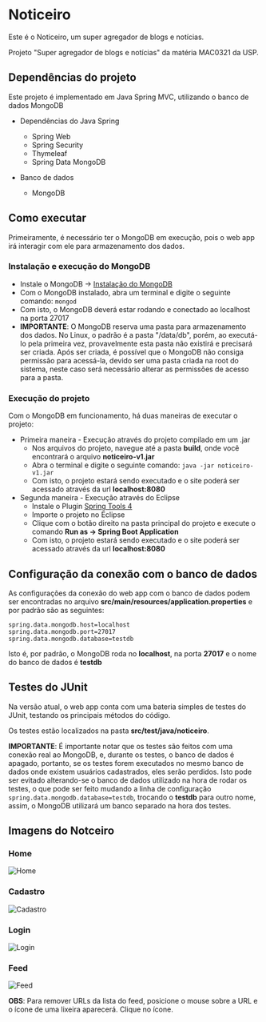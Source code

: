 # Noticeiro

Este é o Noticeiro, um super agregador de blogs e notícias.

Projeto "Super agregador de blogs e notícias" da matéria MAC0321 da USP.

## Dependências do projeto
Este projeto é implementado em Java Spring MVC, utilizando o banco de dados MongoDB

* Dependências do Java Spring
    * Spring Web
    * Spring Security
    * Thymeleaf
    * Spring Data MongoDB
    
* Banco de dados
    * MongoDB

## Como executar
Primeiramente, é necessário ter o MongoDB em execução, pois o web app irá interagir
com ele para armazenamento dos dados.

### Instalação e execução do MongoDB
* Instale o MongoDB -> [Instalação do MongoDB](https://docs.mongodb.com/manual/installation/)
* Com o MongoDB instalado, abra um terminal e digite o seguinte comando: ```mongod```
* Com isto, o MongoDB deverá estar rodando e conectado ao localhost na porta 27017
* __IMPORTANTE__: O MongoDB reserva uma pasta para armazenamento dos dados. No Linux, o padrão é a pasta "/data/db",
porém, ao executá-lo pela primeira vez, provavelmente esta pasta não existirá e precisará ser criada. Após ser criada,
é possível que o MongoDB não consiga permissão para acessá-la, devido ser uma pasta criada na root do sistema, neste caso
será necessário alterar as permissões de acesso para a pasta.

### Execução do projeto
Com o MongoDB em funcionamento, há duas maneiras de executar o projeto:
* Primeira maneira - Execução através do projeto compilado em um .jar
    * Nos arquivos do projeto, navegue até a pasta __build__, onde você encontrará o arquivo __noticeiro-v1.jar__
    * Abra o terminal e digite o seguinte comando: ```java -jar noticeiro-v1.jar```
    * Com isto, o projeto estará sendo executado e o site poderá ser acessado através da url __localhost:8080__
* Segunda maneira - Execução através do Eclipse
    * Instale o Plugin [Spring Tools 4](https://marketplace.eclipse.org/content/spring-tools-4-aka-spring-tool-suite-4)
    * Importe o projeto no Eclipse
    * Clique com o botão direito na pasta principal do projeto e execute o comando __Run as -> Spring Boot Application__
    * Com isto, o projeto estará sendo executado e o site poderá ser acessado através da url __localhost:8080__

## Configuração da conexão com o banco de dados
As configurações da conexão do web app com o banco de dados podem ser encontradas no arquivo
__src/main/resources/application.properties__ e por padrão são as seguintes:
```
spring.data.mongodb.host=localhost
spring.data.mongodb.port=27017
spring.data.mongodb.database=testdb
```
Isto é, por padrão, o MongoDB roda no __localhost__, na porta __27017__ e o nome do banco de dados é __testdb__

## Testes do JUnit
Na versão atual, o web app conta com uma bateria simples de testes do JUnit, testando os principais métodos do código.


Os testes estão localizados na pasta __src/test/java/noticeiro__.

__IMPORTANTE__:
É importante notar que os testes são feitos com uma conexão real ao MongoDB, e, durante os testes, o banco de dados é apagado, portanto,
se os testes forem executados no mesmo banco de dados onde existem usuários cadastrados, eles serão perdidos. Isto pode ser evitado alterando-se
o banco de dados utilizado na hora de rodar os testes, o que pode ser feito mudando a linha de configuração ```spring.data.mongodb.database=testdb```, trocando o __testdb__ para outro nome, assim, o MongoDB utilizará um banco separado na hora dos testes.

## Imagens do Notceiro
### Home
![Home](https://i.ibb.co/f2t3PXG/Screenshot-from-2020-05-21-16-21-42.png)
### Cadastro
![Cadastro](https://i.ibb.co/XkMrszz/Screenshot-from-2020-05-21-16-22-21.png)
### Login
![Login](https://i.ibb.co/jkR5whj/Screenshot-from-2020-05-21-16-22-32.png)
### Feed
![Feed](https://i.ibb.co/FKhN655/Screenshot-from-2020-05-21-16-23-47.png)

__OBS__: Para remover URLs da lista do feed, posicione o mouse sobre a URL e o ícone de uma lixeira aparecerá. Clique no ícone.
